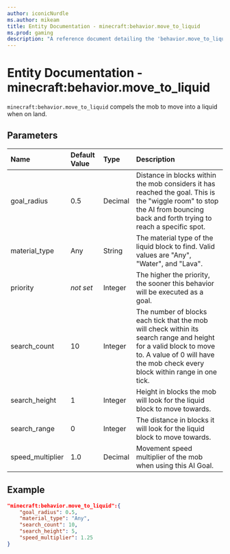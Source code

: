 ```yaml
---
author: iconicNurdle
ms.author: mikeam
title: Entity Documentation - minecraft:behavior.move_to_liquid
ms.prod: gaming
description: "A reference document detailing the 'behavior.move_to_liquid' entity goal"
---
```


# Entity Documentation - minecraft:behavior.move_to_liquid

`minecraft:behavior.move_to_liquid` compels the mob to move into a liquid when on land.

## Parameters

|Name |Default Value  |Type  |Description  |
|:----------|:----------|:----------|:----------|
| goal_radius| 0.5| Decimal| Distance in blocks within the mob considers it has reached the goal. This is the "wiggle room" to stop the AI from bouncing back and forth trying to reach a specific spot. |
| material_type| Any| String| The material type of the liquid block to find. Valid values are "Any", "Water", and "Lava". |
|priority|*not set*|Integer|The higher the priority, the sooner this behavior will be executed as a goal.|
| search_count| 10| Integer| The number of blocks each tick that the mob will check within its search range and height for a valid block to move to. A value of 0 will have the mob check every block within range in one tick. |
| search_height| 1| Integer| Height in blocks the mob will look for the liquid block to move towards. |
| search_range| 0| Integer| The distance in blocks it will look for the liquid block to move towards. |
| speed_multiplier| 1.0| Decimal| Movement speed multiplier of the mob when using this AI Goal. |

## Example

```json
"minecraft:behavior.move_to_liquid":{
    "goal_radius": 0.5,
    "material_type": "Any",
    "search_count": 10,
    "search_height": 5,
    "speed_multiplier": 1.25    
}
```
